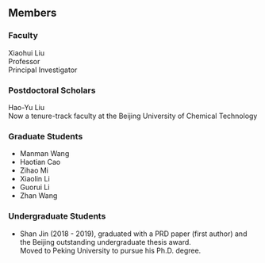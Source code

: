 ## Members 
### Faculty 


Xiaohui Liu\
Professor \
Principal Investigator 

### Postdoctoral Scholars
Hao-Yu Liu \
Now a tenure-track faculty at the Beijing University of Chemical Technology

### Graduate Students
- Manman Wang
- Haotian Cao
- Zihao Mi
- Xiaolin Li
- Guorui Li 
- Zhan Wang 

### Undergraduate Students
- Shan Jin (2018 - 2019), graduated with a PRD paper (first author) and the Beijing outstanding undergraduate thesis award.    
  Moved to Peking University to pursue his Ph.D. degree. 

